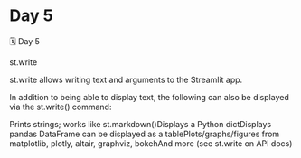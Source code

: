 # Day 5
🗓️ Day 5

st.write

st.write allows writing text and arguments to the Streamlit app.

In addition to being able to display text, the following can also be displayed via the st.write() command:

Prints strings; works like st.markdown()Displays a Python dictDisplays pandas DataFrame can be displayed as a tablePlots/graphs/figures from matplotlib, plotly, altair, graphviz, bokehAnd more (see st.write on API docs)

